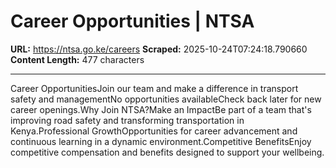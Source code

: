 # Career Opportunities | NTSA

**URL:** https://ntsa.go.ke/careers
**Scraped:** 2025-10-24T07:24:18.790660
**Content Length:** 477 characters

---

Career OpportunitiesJoin our team and make a difference in transport safety and managementNo opportunities availableCheck back later for new career openings.Why Join NTSA?Make an ImpactBe part of a team that's improving road safety and transforming transportation in Kenya.Professional GrowthOpportunities for career advancement and continuous learning in a dynamic environment.Competitive BenefitsEnjoy competitive compensation and benefits designed to support your wellbeing.